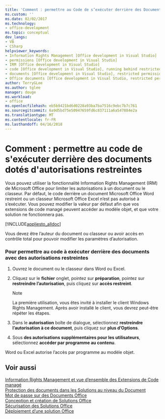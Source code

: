 ```yaml
---
title: 'Comment : permettre au Code de s’exécuter derrière des Documents avec des autorisations restreintes | Documents Microsoft'
ms.custom: ''
ms.date: 02/02/2017
ms.technology:
- office-development
ms.topic: conceptual
dev_langs:
- VB
- CSharp
helpviewer_keywords:
- Information Rights Management [Office development in Visual Studio]
- permissions [Office development in Visual Studio]
- IRM [Office development in Visual Studio]
- code [Office development in Visual Studio], running behind restricted documents
- documents [Office development in Visual Studio], restricted permissions
- Office documents [Office development in Visual Studio, restricted permissions
author: TerryGLee
ms.author: tglee
manager: douge
ms.workload:
- office
ms.openlocfilehash: eb5b9421bd6d0228a93ba7ba7516c9ebc7b7c761
ms.sourcegitcommit: 6a9d5bd75e50947659fd6c837111a6a547884e2a
ms.translationtype: MT
ms.contentlocale: fr-FR
ms.lasthandoff: 04/16/2018
---
```

# <a name="how-to-permit-code-to-run-behind-documents-with-restricted-permissions"></a>Comment : permettre au code de s'exécuter derrière des documents dotés d'autorisations restreintes
  Vous pouvez utiliser la fonctionnalité Information Rights Management (IRM) de Microsoft Office pour limiter les autorisations à un document ou le classeur. Par défaut, le code derrière un document Microsoft Office Word restreint ou un classeur Microsoft Office Excel n’est pas autorisé à s’exécuter. Vous pouvez modifier la valeur par défaut afin que vos extensions de code managé peuvent accéder au modèle objet, et que votre solution ne fonctionnera pas.  
  
 [!INCLUDE[appliesto_alldoc](../vsto/includes/appliesto-alldoc-md.md)]  
  
 Vous devez être l’auteur du document ou classeur ou avoir accès en contrôle total pour pouvoir modifier les paramètres d’autorisation.  
  
### <a name="to-permit-code-to-run-behind-documents-with-restricted-permissions"></a>Pour permettre au code à exécuter derrière des documents avec des autorisations restreintes  
  
1.  Ouvrez le document ou le classeur dans Word ou Excel.  
  
2.  Cliquez sur le **fichier** onglet, pointez sur **préparation**, pointez sur **restreindre l’autorisation**, puis cliquez sur **accès restreint**.  
  
    > [!NOTE]  
    >  La première utilisation, vous êtes invité à installer le client Windows Rights Management. Après avoir installé le client, vous devrez peut-être répéter les étapes.  
  
3.  Dans le **autorisation** boîte de dialogue, sélectionnez **restreindre l’autorisation à ce document**, puis cliquez sur **plus d’Options**.  
  
4.  Sous **des autorisations supplémentaires pour les utilisateurs**, sélectionnez **accéder par programme au contenu**.  
  
 Word ou Excel autorise l’accès par programme au modèle objet.  
  
## <a name="see-also"></a>Voir aussi  
 [Information Rights Management et vue d’ensemble des Extensions de Code managé](../vsto/information-rights-management-and-managed-code-extensions-overview.md)   
 [Protection des documents dans les Solutions au niveau du Document](../vsto/document-protection-in-document-level-solutions.md)   
 [Mot de passe sur des Documents Office](../vsto/password-protection-on-office-documents.md)   
 [Conception et création de Solutions Office](../vsto/designing-and-creating-office-solutions.md)   
 [Sécurisation des Solutions Office](../vsto/securing-office-solutions.md)   
 [Déploiement d’une solution Office](../vsto/deploying-an-office-solution.md)  
  
  